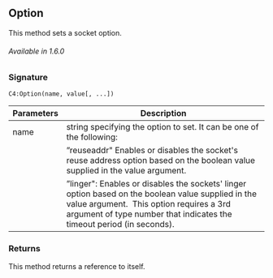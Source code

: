 ## Option
This method sets a socket option.

###### Available in 1.6.0


### Signature

`C4:Option(name, value[, ...])`


| Parameters | Description |
| --- | --- |
| name | string specifying the option to set. It can be one of the following: 
| | ”reuseaddr" Enables or disables the socket's reuse address option based on the boolean value supplied in the value argument. 
| | ”linger": Enables or disables the sockets' linger option based on the boolean value supplied in the value argument.  This  option requires a 3rd argument of type number that indicates the timeout period (in seconds). |


### Returns

This method returns a reference to itself.